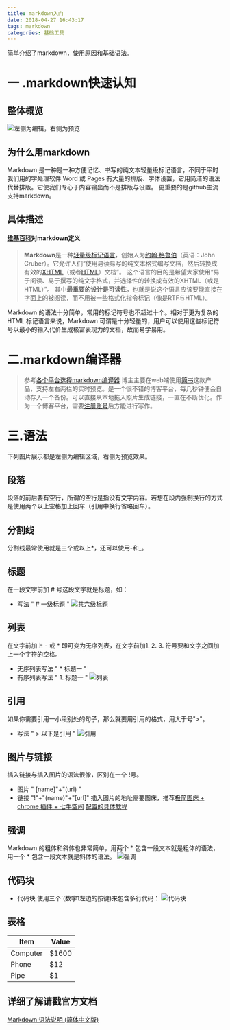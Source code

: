 ```yaml
---
title: markdown入门
date: 2018-04-27 16:43:17
tags: markdown 
categories: 基础工具
---
```


简单介绍了markdown，使用原因和基础语法。

<!-- more -->

# 一 .markdown快速认知
## 整体概览
![左侧为编辑，右侧为预览](http://p7vxw6hv7.bkt.clouddn.com/18-4-28/6529463.jpg)
## 为什么用markdown
Markdown 是一种是一种方便记忆、书写的纯文本轻量级标记语言，不同于平时我们用的字处理软件 Word 或 Pages 有大量的排版、字体设置，它用简洁的语法代替排版。它使我们专心于内容输出而不是排版与设置。
更重要的是github主流支持markdown。
## 具体描述
#### [维基百科](https://zh.wikipedia.org/wiki/Markdown)对markdown定义
> **Markdown**是一种[轻量级标记语言](https://zh.wikipedia.org/wiki/%E8%BD%BB%E9%87%8F%E7%BA%A7%E6%A0%87%E8%AE%B0%E8%AF%AD%E8%A8%80 "轻量级标记语言")，创始人为[约翰·格鲁伯](https://zh.wikipedia.org/wiki/%E7%B4%84%E7%BF%B0%C2%B7%E6%A0%BC%E9%AD%AF%E4%BC%AF "约翰·格鲁伯")（英语：John Gruber）。它允许人们“使用易读易写的纯文本格式编写文档，然后转换成有效的[XHTML](https://zh.wikipedia.org/wiki/XHTML "XHTML")（或者[HTML](https://zh.wikipedia.org/wiki/HTML "HTML")）文档”。
这个语言的目的是希望大家使用“易于阅读、易于撰写的纯文字格式，并选择性的转换成有效的XHTML（或是HTML）”。 其中**最重要的设计是可读性**，也就是说这个语言应该要能直接在字面上的被阅读，而不用被一些格式化指令标记（像是RTF与HTML）。

Markdown 的语法十分简单，常用的标记符号也不超过十个。相对于更为复杂的 HTML 标记语言来说，Markdown 可谓是十分轻量的，用户可以使用这些标记符号以最小的输入代价生成极富表现力的文档，故而易学易用。
# 二.markdown编译器  
> 参考[各个平台选择markdown编译器](http://www.williamlong.info/archives/4319.html)
博主主要在web端使用[简书](https://www.jianshu.com/)这款产品，支持左右两栏的实时预览。是一个很不错的博客平台，每几秒钟便会自动存入一个备份。可以直接从本地拖入照片生成链接，一直在不断优化。作为一个博客平台，需要[注册账号](https://www.jianshu.com/sign_up)后方能进行写作。
# 三.语法
下列图片展示都是左侧为编辑区域，右侧为预览效果。
## 段落
段落的前后要有空行，所谓的空行是指没有文字内容。若想在段内强制换行的方式是使用两个以上空格加上回车（引用中换行省略回车）。
## 分割线
分割线最常使用就是三个或以上*，还可以使用-和_。
## 标题
在一段文字前加 # 号这段文字就是标题，如：
* 写法  "  # 一级标题  "
![共六级标题](http://p7vxw6hv7.bkt.clouddn.com/18-4-29/25028156.jpg)
## 列表
在文字前加上 - 或 * 即可变为无序列表，在文字前加1. 2.  3. 符号要和文字之间加上一个字符的空格。
* 无序列表写法  "  * 标题一 "
* 有序列表写法  "  1. 标题一  "
![列表](http://p7vxw6hv7.bkt.clouddn.com/18-4-30/95130232.jpg)
## 引用
如果你需要引用一小段别处的句子，那么就要用引用的格式，用大于号">"。
* 写法  "  > 以下是引用  "
![引用](http://p7vxw6hv7.bkt.clouddn.com/18-4-30/92796687.jpg)
## 图片与链接
插入链接与插入图片的语法很像，区别在一个 !号。
* 图片    " [name]"+"(url)  "
* 链接     "!"+"(name)"+"[url]"
插入图片的地址需要图床，推荐[极简图床 + chrome 插件 + 七牛空间](https://jiantuku.com/#/)
[配置的具体教程](https://www.jianshu.com/p/44d818f781a7)
## 强调
Markdown 的粗体和斜体也非常简单，用两个 * 包含一段文本就是粗体的语法，用一个 * 包含一段文本就是斜体的语法。
![强调](http://p7vxw6hv7.bkt.clouddn.com/18-4-30/24164005.jpg)
## 代码块
* 代码块
使用三个`(数字1左边的按键)来包含多行代码：
![代码块](http://p7vxw6hv7.bkt.clouddn.com/18-4-30/30477519.jpg)
## 表格
Item     | Value
-------- | ---
Computer | $1600
Phone    | $12
Pipe     | $1
## 详细了解请戳官方文档
[Markdown 语法说明 (简体中文版)](http://wowubuntu.com/markdown/#list)